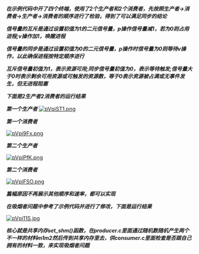 ***在示例代码中开了四个终端，使用了2个生产者和2个消费者，先按照生产者->消费者->生产者->消费者的顺序进行了检验，得到了可以满足同步的结论***

***信号量的互斥是通过设置初值为1的二元信号量，p操作信号量减1，若为0则占用进程;v操作加1，唤醒进程***

***信号量的同步是通过设置初值为0的二元信号量，p操作时信号量为0则等待v操作，以此确保进程按特定顺序进行***

***互斥信号量初值为1，表示资源可用;同步信号量初值为0，表示等待触发;信号量大于0时表示剩余可用资源或可触发的资源数，等于0表示资源被占满或无事件发生，但无进程阻塞***

***下面是2生产者2消费者的运行结果***


***第一个生产者***
[![pVpiST1.png](https://s21.ax1x.com/2025/05/27/pVpiST1.png)](https://imgse.com/i/pVpiST1)

***第一个消费者***

[![pVpi9Fx.png](https://s21.ax1x.com/2025/05/27/pVpi9Fx.png)](https://imgse.com/i/pVpi9Fx)

***第二个生产者***

[![pVpiPfK.png](https://s21.ax1x.com/2025/05/27/pVpiPfK.png)](https://imgse.com/i/pVpiPfK)

***第二个消费者***

[![pVpiFSO.png](https://s21.ax1x.com/2025/05/27/pVpiFSO.png)](https://imgse.com/i/pVpiFSO)

***篇幅原因不再展示其他顺序和速率，都可以实现***

***在吸烟者问题中参考了示例代码并进行了修改，下面是运行结果***

[![pVpi11S.jpg](https://s21.ax1x.com/2025/05/27/pVpi11S.jpg)](https://imgse.com/i/pVpi11S)


***核心就是共享内存set_shm()函数，在producer.c里面通过随机数随机产生两个不一样的材料m1m2然后传到共享内存里去，供consumer.c里面检查是否跟自己拥有的材料一致，来实现吸烟者问题***
